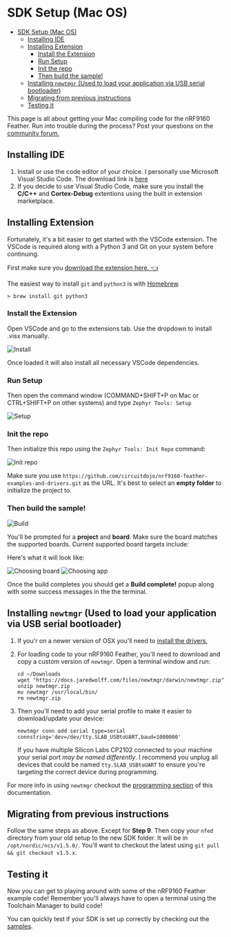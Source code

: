 # SDK Setup (Mac OS)

- [SDK Setup (Mac OS)](#sdk-setup-mac-os)
  - [Installing IDE](#installing-ide)
  - [Installing Extension](#installing-extension)
    - [Install the Extension](#install-the-extension)
    - [Run Setup](#run-setup)
    - [Init the repo](#init-the-repo)
    - [Then build the sample!](#then-build-the-sample)
  - [Installing `newtmgr` (Used to load your application via USB serial bootloader)](#installing-newtmgr-used-to-load-your-application-via-usb-serial-bootloader)
  - [Migrating from previous instructions](#migrating-from-previous-instructions)
  - [Testing it](#testing-it)

This page is all about getting your Mac compiling code for the nRF9160 Feather. Run into trouble during the process? Post your questions on the [community forum.](https://community.jaredwolff.com)

## Installing IDE
1. Install or use the code editor of your choice. I personally use Microsoft Visual Studio Code. The download link is [here](https://code.visualstudio.com/docs/?dv=osx)
1. If you decide to use Visual Studio Code, make sure you install the **C/C++** and **Cortex-Debug** extentions using the built in extension marketplace.

## Installing Extension

Fortunately, it's a bit easier to get started with the VSCode extension. The VSCode is required along with a Python 3 and Git on your system before continuing. 

First make sure you [download the extension here. 👈](downloads/zephyr-tools-0.1.4.vsix)

The easiest way to install `git` and `python3` is with [Homebrew](https://brew.sh).

```
> brew install git python3
```

### Install the Extension

Open VSCode and go to the extensions tab. Use the dropdown to install .visx manually.

![Install](air-quality-wing/img/extension/extension-install.png)

Once loaded it will also install all necessary VSCode dependencies.

### Run Setup

Then open the command window (COMMAND+SHIFT+P on Mac or CTRL+SHIFT+P on other systems) and type `Zephyr Tools: Setup`

![Setup](air-quality-wing/img/extension/setup.png)

### Init the repo

Then initialize this repo using the `Zephyr Tools: Init Repo` command:

![Init repo](air-quality-wing/img/extension/init-repo.png)

Make sure you use `https://github.com/circuitdojo/nrf9160-feather-examples-and-drivers.git` as the URL. It's best to select an **empty folder** to initialize the project to.

### Then build the sample!

![Build](air-quality-wing/img/extension/build.png)

You'll be prompted for a **project** and **board**. Make sure the board matches the supported boards. Current supported board targets include:

Here's what it will look like:

![Choosing board](air-quality-wing/img/extension/choosing-board.png)
![Choosing app](air-quality-wing/img/extension/choosing-app.png)

Once the build completes you should get a **Build complete!** popup along with some success messages in the the terminal.

## Installing `newtmgr` (Used to load your application via USB serial bootloader)

1. If you'r on a newer version of OSX you'll need to [install the drivers.](https://www.silabs.com/products/development-tools/software/usb-to-uart-bridge-vcp-drivers)

2. For loading code to your nRF9160 Feather, you'll need to download and copy a custom version of `newtmgr`. Open a terminal window and run:

   ```
   cd ~/Downloads
   wget "https://docs.jaredwolff.com/files/newtmgr/darwin/newtmgr.zip"
   unzip newtmgr.zip
   mv newtmgr /usr/local/bin/
   rm newtmgr.zip
   ```

3. Then you'll need to add your serial profile to make it easier to download/update your device:
   ```
   newtmgr conn add serial type=serial connstring='dev=/dev/tty.SLAB_USBtoUART,baud=1000000'
   ```
   If you have multiple Silicon Labs CP2102 connected to your machine your serial port *may be named differently*. I recommend you unplug all devices that could be named `tty.SLAB_USBtoUART` to ensure you're targeting the correct device during programming.

For more info in using `newtmgr` checkout the [programming section](nrf9160-programming-and-debugging.md#booloader-use) of this documentation.

## Migrating from previous instructions

Follow the same steps as above. Except for **Step 9**.  Then copy your `nfed` directory from your old setup to the new SDK folder. It will be in `/opt/nordic/ncs/v1.5.0/`. You'll want to checkout the latest using `git pull && git checkout v1.5.x`. 

## Testing it

Now you can get to playing around with some of the nRF9160 Feather example code! Remember you'll always have to open a terminal using the Toolchain Manager to build code!

You can quickly test if your SDK is set up correctly by checking out the [samples](nrf9160-example-code.md).